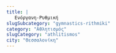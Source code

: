 ```yaml
---
title: |
   Ενόργανη-Ρυθμική
slugSubcategory: "gymnastics-rithmiki"
category: "Αθλητισμός"
slugCategory: "athlitismos"
city: "Θεσσαλονίκη"
---
```


